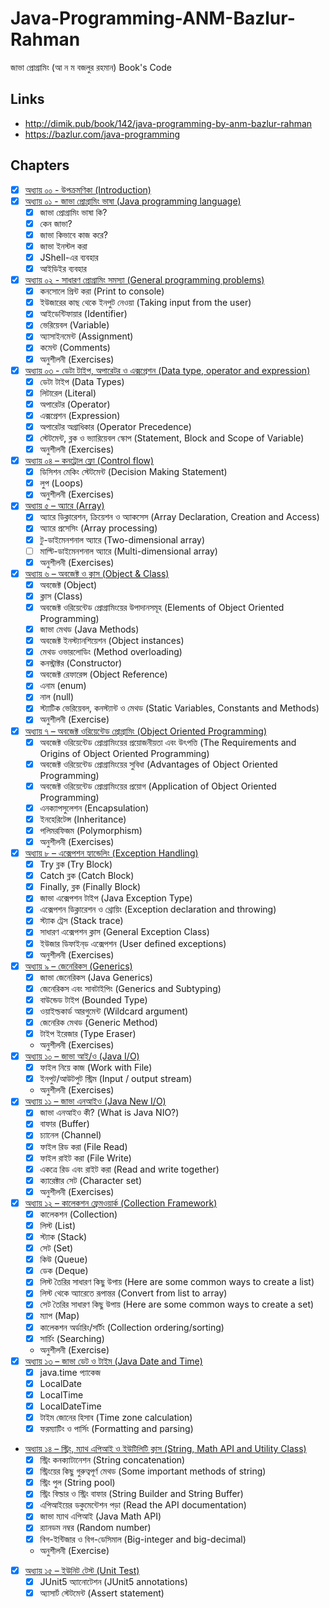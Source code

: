 # Java-Programming-ANM-Bazlur-Rahman

জাভা প্রোগ্রামিং (আ ন ম বজলুর রহমান) Book's Code

## Links

- http://dimik.pub/book/142/java-programming-by-anm-bazlur-rahman
- https://bazlur.com/java-programming

## Chapters

- [x] [অধ্যায় ০০ - উপক্রমণিকা (Introduction)](src/com/gmail/shihab4t/chapter00)
- [x] [অধ্যায় ০১ - জাভা প্রোগ্রামিং ভাষা (Java programming language)](src/com/gmail/shihab4t/chapter01)
  - [x] জাভা প্রোগ্রামিং ভাষা কি?
  - [x] কেন জাভা?
  - [x] জাভা কিভাবে কাজ করে?
  - [x] জাভা ইনস্টল করা
  - [x] JShell-এর ব্যবহার
  - [x] আইডিইর ব্যবহার
- [x] [অধ্যায় ০২ - সাধারণ প্রোগ্রামিং সমস্যা (General programming problems)](src/com/gmail/shihab4t/chapter02)
  - [x] কনসোলে প্রিন্ট করা (Print to console)
  - [x] ইউজারের কাছ থেকে ইনপুট নেওয়া (Taking input from the user)
  - [x] আইডেন্টিফায়ার (Identifier)
  - [x] ভেরিয়েবল (Variable)
  - [x] অ্যাসাইনমেন্ট (Assignment)
  - [x] কমেন্ট (Comments)
  - [x] অনুশীলনী (Exercises)
- [x] [অধ্যায় ০৩ - ডেটা টাইপ, অপারেটর ও এক্সপ্রেশন (Data type, operator and expression)](src/com/gmail/shihab4t/chapter03)
  - [x] ডেটা টাইপ (Data Types)
  - [x] লিটারেল (Literal)
  - [x] অপারেটর (Operator)
  - [x] এক্সপ্রেশন (Expression)
  - [x] অপারেটর অগ্রাধিকার (Operator Precedence)
  - [x] স্টেটমেন্ট, ব্লক ও ভ্যারিয়েবল স্কোপ (Statement, Block and Scope of Variable)
  - [x] অনুশীলনী (Exercises)
- [x] [অধ্যায় ০৪ – কনট্রোল ফ্লো (Control flow)](src/com/gmail/shihab4t/chapter04)
  - [x] ডিসিশন মেকিং স্টেটমেন্ট (Decision Making Statement)
  - [x] লুপ (Loops)
  - [x] অনুশীলনী (Exercises)
- [x] [অধ্যায় ৫ – অ্যারে (Array)](src/com/gmail/shihab4t/chapter05)
  - [x] অ্যারে ডিক্লারেশন, ক্রিয়েশন ও অ্যাকসেস (Array Declaration, Creation and Access)
  - [x] অ্যারে প্রসেসিং (Array processing)
  - [x] টু-ডাইমেনশনাল অ্যারে (Two-dimensional array)
  - [ ] মাল্টি-ডাইমেনশনাল অ্যারে (Multi-dimensional array)
  - [x] অনুশীলনী (Exercises)
- [x] [অধ্যায় ৬ – অবজেক্ট ও ক্লাস (Object & Class)](src/com/gmail/shihab4t/chapter06)
  - [x] অবজেক্ট (Object)
  - [x] ক্লাস (Class)
  - [x] অবজেক্ট ওরিয়েন্টেড প্রোগ্রামিংয়ের উপাদানসমূহ (Elements of Object Oriented Programming)
  - [x] জাভা মেথড (Java Methods)
  - [x] অবজেক্ট ইনস্ট্যানশিয়েশন (Object instances)
  - [x] মেথড ওভারলোডিং (Method overloading)
  - [x] কনস্ট্রাক্টর (Constructor)
  - [x] অবজেক্ট রেফারেন্স (Object Reference)
  - [x] এনাম (enum)
  - [x] নাল (null)
  - [x] স্ট্যাটিক ভেরিয়েবল, কনস্ট্যান্ট ও মেথড (Static Variables, Constants and Methods)
  - [x] অনুশীলনী (Exercise)
- [x] [অধ্যায় ৭ – অবজেক্ট ওরিয়েন্টেড প্রোগ্রামিং (Object Oriented Programming)](src/com/gmail/shihab4t/chapter07)
  - [x] অবজেক্ট ওরিয়েন্টেড প্রোগ্রামিংয়ের প্রয়োজনীয়তা এবং উৎপত্তি (The Requirements and Origins of Object Oriented Programming)
  - [x] অবজেক্ট ওরিয়েন্টেড প্রোগ্রামিংয়ের সুবিধা (Advantages of Object Oriented Programming)
  - [x] অবজেক্ট ওরিয়েন্টেড প্রোগ্রামিংয়ের প্রয়োগ (Application of Object Oriented Programming)
  - [x] এনক্যাপসুলেশন (Encapsulation)
  - [x] ইনহেরিটেন্স (Inheritance)
  - [x] পলিমরফিজম (Polymorphism)
  - [x] অনুশীলনী (Exercises)
- [x] [অধ্যায় ৮ – এক্সেপশন হ্যান্ডেলিং (Exception Handling)](src/com/gmail/shihab4t/chapter08)
  - [x] Try ব্লক (Try Block)
  - [x] Catch ব্লক (Catch Block)
  - [x] Finally, ব্লক (Finally Block)
  - [x] জাভা এক্সেপশন টাইপ (Java Exception Type)
  - [x] এক্সেপশন ডিক্লারেশন ও থ্রোয়িং (Exception declaration and throwing)
  - [x] স্ট্যাক ট্রেস (Stack trace)
  - [x] সাধারণ এক্সেপশন ক্লাস (General Exception Class)
  - [x] ইউজার ডিফাইন্‌ড এক্সেপশন (User defined exceptions)
  - [x] অনুশীলনী (Exercises)
- [x] [অধ্যায় ৯ – জেনেরিকস (Generics)](src/com/gmail/shihab4t/chapter09)
  - [x] জাভা জেনেরিকস (Java Generics)
  - [x] জেনেরিকস এবং সাবটাইপিং (Generics and Subtyping)
  - [x] বাউন্ডেড টাইপ (Bounded Type)
  - [x] ওয়াইল্ডকার্ড আরগুমেন্ট (Wildcard argument)
  - [x] জেনেরিক মেথড (Generic Method)
  - [x] টাইপ ইরেজার (Type Eraser)
  - অনুশীলনী (Exercises)
- [x] [অধ্যায় ১০ – জাভা আই/ও (Java I/O)](src/com/gmail/shihab4t/chapter10)
  - [x] ফাইল নিয়ে কাজ (Work with File)
  - [x] ইনপুট/আউটপুট স্ট্রিম (Input / output stream)
  - অনুশীলনী (Exercises)
- [x] [অধ্যায় ১১ – জাভা এনআইও (Java New I/O)](src/com/gmail/shihab4t/chapter11)
  - [x] জাভা এনআইও কী? (What is Java NIO?)
  - [x] বাফার (Buffer)
  - [x] চ্যানেল (Channel)
  - [x] ফাইল রিড করা (File Read)
  - [x] ফাইল রাইট করা (File Write)
  - [x] একত্রে রিড এবং রাইট করা (Read and write together)
  - [x] ক্যারেক্টার সেট (Character set)
  - [x] অনুশীলনী (Exercises)
- [x] [অধ্যায় ১২ – কালেকশন ফ্রেমওয়ার্ক (Collection Framework)](src/com/gmail/shihab4t/chapter12)
  - [x] কালেকশন (Collection)
  - [x] লিস্ট (List)
  - [x] স্ট্যাক (Stack)
  - [x] সেট (Set)
  - [x] কিউ (Queue)
  - [x] ডেক (Deque)
  - [x] লিস্ট তৈরির সাধারণ কিছু উপায় (Here are some common ways to create a list)
  - [x] লিস্ট থেকে অ্যারেতে রূপান্তর (Convert from list to array)
  - [x] সেট তৈরির সাধারণ কিছু উপায় (Here are some common ways to create a set)
  - [x] ম্যাপ (Map)
  - [x] কালেকশন অর্ডারিং/সর্টিং (Collection ordering/sorting)
  - [x] সার্চিং (Searching)
  - অনুশীলনী (Exercise)
- [x] [অধ্যায় ১৩ – জাভা ডেট ও টাইম (Java Date and Time)](src/com/gmail/shihab4t/chapter13)
  - [x] java.time প্যাকেজ
  - [x] LocalDate
  - [x] LocalTime
  - [x] LocalDateTime
  - [x] টাইম জোনের হিসাব (Time zone calculation)
  - [x] ফরম্যাটিং ও পার্সিং (Formatting and parsing)
- [অধ্যায় ১৪ – স্ট্রিং, ম্যাথ এপিআই ও ইউটিলিটি ক্লাস (String, Math API and Utility Class)](src/com/gmail/shihab4t/chapter14)
  - [x] স্ট্রিং কনক্যাটানেশন (String concatenation)
  - [x] স্ট্রিংয়ের কিছু গুরুত্বপূর্ণ মেথড (Some important methods of string)
  - [x] স্ট্রিং পুল (String pool)
  - [x] স্ট্রিং বিল্ডার ও স্ট্রিং বাফার (String Builder and String Buffer)
  - [x] এপিআইয়ের ডকুমেন্টেশন পড়া (Read the API documentation)
  - [x] জাভা ম্যাথ এপিআই (Java Math API)
  - [x] র‍্যানডম নম্বর (Random number)
  - [x] বিগ-ইন্টিজার ও বিগ-ডেসিমাল (Big-integer and big-decimal)
  - অনুশীলনী (Exercise)
- [x] [অধ্যায় ১৫ – ইউনিট টেস্ট (Unit Test)](src/com/gmail/shihab4t/chapter15)
  - [x] JUnit5 অ্যানোটেশন (JUnit5 annotations)
  - [x] অ্যাসার্ট স্টেটমেন্ট (Assert statement)

